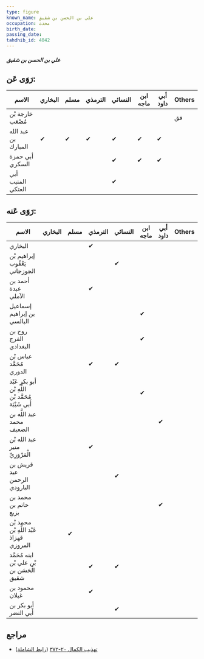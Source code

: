 ```yaml
---
type: figure
known_name: علي بن الحسن بن شقيق
occupation: محدث
birth_date:
passing_date:
tahdhib_id: 4042
---
```

##### علي بن الحسن بن شقيق

## رَوَى عَن:
| الاسم               | البخاري | مسلم | الترمذي | النسائي | ابن ماجه | أبي داود | Others |
| ------------------- | ------- | ---- | ------- | ------- | -------- | -------- | ------ |
| خارجة بْن مُصْعَب   |         |      |         |         |          |          | فق     |
| عبد الله بن المبارك | ✔       | ✔    | ✔       | ✔       | ✔        | ✔        |        |
| أبي حمزة السكري     |         |      |         | ✔       | ✔        | ✔        |        |
| أبي المنيب العتكي   |         |      |         | ✔       |          |          |        |
## رَوَى عَنه:
| الاسم                                               | البخاري | مسلم | الترمذي | النسائي | ابن ماجه | أبي داود | Others |
| --------------------------------------------------- | ------- | ---- | ------- | ------- | -------- | -------- | ------ |
| البخاري                                             |         |      | ✔       |         |          |          |        |
| إبراهيم بْن يَعْقُوب الجوزجاني                      |         |      |         | ✔       |          |          |        |
| أحمد بن عبدة الآملي                                 |         |      | ✔       |         |          |          |        |
| إسماعيل بن إبراهيم البالسي                          |         |      |         |         | ✔        |          |        |
| روح بن الفرج البغدادي                               |         |      |         |         | ✔        |          |        |
| عباس بْن مُحَمَّد الدوري                            |         |      | ✔       | ✔       |          |          |        |
| أبو بكر عَبْد اللَّهِ بْن مُحَمَّد بْن أَبي شَيْبَة |         |      |         |         | ✔        |          |        |
| عبد اللَّه بن محمد الضعيف                           |         |      |         |         |          | ✔        |        |
| عبد الله بْن منير الْمَرْوَزِيّ                     |         |      | ✔       |         |          |          |        |
| قريش بن عبد الرحمن البارودي                         |         |      |         | ✔       |          |          |        |
| محمد بن حاتم بن بزيع                                |         |      |         |         |          | ✔        |        |
| محمد بْن عَبْد اللَّهِ بْن قهزاذ المروزي            |         | ✔    |         |         |          |          |        |
| ابنه مُحَمَّد بْن علي بْن الْحَسَن بن شقيق          |         |      | ✔       | ✔       |          |          |        |
| محمود بن غيلان                                      |         |      | ✔       |         |          |          |        |
| أبو بكر بن أَبي النضر                               |         |      |         | ✔       |          |          |        |
## مراجع
- [تهذيب الكمال ٢٠-٣٧٢](obsidian://open?vault=Tahdhib-al-Kamal&file=Figures/٤٠٤٢-علي%20بن%20الحسن%20بن%20شقيق) ([رابط الشاملة](https://shamela.ws/book/3722/10502))